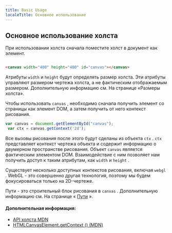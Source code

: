 ```yaml
---
title: Basic Usage
localeTitle: Основное использование
---
```

## Основное использование холста

При использовании холста сначала поместите холст в документ как элемент.

```html

<canvas width="400" height="400" id="canvas"></canvas> 
```

Атрибуты `width` и `height` будут определять размер холста. Эти атрибуты управляют размером чертежа холста, а не фактическим отображаемым размером. Дополнительную информацию см. На странице «Размеры холста».

Чтобы использовать `canvas` , необходимо сначала получить элемент со страницы как элемент DOM, а затем получить от него контекст рисования.

```js
var canvas = document.getElementById("canvas"); 
 var ctx = canvas.getContext('2d'); 
```

Все вызовы рисования после этого будут сделаны из объекта `ctx` . `ctx` представляет контекст чертежа объекта и содержит информацию о двумерном пространстве рисования. Объект `canvas` является фактическим элементом DOM. Взаимодействие с ним позволяет нам получить доступ к таким атрибутам, как `width` и `height` .

Существует несколько доступных контекстов рисования, включая `webgl` . WebGL - это совершенно другая технология, поэтому мы будем фокусироваться только на 2D-чертеже.

Пути - это строительный блок рисования в `canvas` . Дополнительную информацию см. На странице « [Пути](/articles/canvas/paths) ».

#### Дополнительная информация:

*   [API холста MDN](https://developer.mozilla.org/en-US/docs/Web/API/Canvas_API)
*   [HTMLCanvasElement.getContext () (MDN)](https://developer.mozilla.org/en-US/docs/Web/API/HTMLCanvasElement/getContext)
